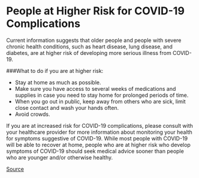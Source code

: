 # People at Higher Risk for COVID-19 Complications

Current information suggests that older people and people with severe chronic health conditions, such as heart disease, lung disease, and diabetes, are at higher risk of developing more serious illness from COVID-19.

###What to do if you are at higher risk:

- Stay at home as much as possible.
- Make sure you have access to several weeks of medications and supplies in case you need to stay home for prolonged periods of time.
- When you go out in public, keep away from others who are sick, limit close contact and wash your hands often.
- Avoid crowds.

If you are at increased risk for COVID-19 complications, please consult with your healthcare provider for more information about monitoring your health for symptoms suggestive of COVID-19. While most people with COVID-19 will be able to recover at home, people who are at higher risk who develop symptoms of COVID-19 should seek medical advice sooner than people who are younger and/or otherwise healthy.

[Source](https://www.cdc.gov/coronavirus/2019-ncov/specific-groups/high-risk-complications.html)
